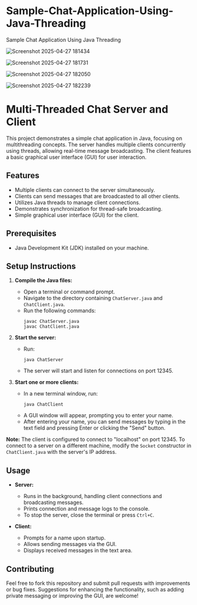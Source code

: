 # Sample-Chat-Application-Using-Java-Threading
Sample Chat Application Using Java Threading



![Screenshot 2025-04-27 181434](https://github.com/user-attachments/assets/5b0678d9-832e-4946-919b-7fc8fcf0d6f1)

![Screenshot 2025-04-27 181731](https://github.com/user-attachments/assets/519d2d33-4fa4-4025-8587-eedbadb2b0d5)

![Screenshot 2025-04-27 182050](https://github.com/user-attachments/assets/7b78c468-f9e6-4b7f-9d6e-4ac20c8ef256)

![Screenshot 2025-04-27 182239](https://github.com/user-attachments/assets/7fcf91eb-0231-4044-a4f8-a34ddb3c081d)
# Multi-Threaded Chat Server and Client

This project demonstrates a simple chat application in Java, focusing on multithreading concepts. The server handles multiple clients concurrently using threads, allowing real-time message broadcasting. The client features a basic graphical user interface (GUI) for user interaction.

## Features

- Multiple clients can connect to the server simultaneously.
- Clients can send messages that are broadcasted to all other clients.
- Utilizes Java threads to manage client connections.
- Demonstrates synchronization for thread-safe broadcasting.
- Simple graphical user interface (GUI) for the client.

## Prerequisites

- Java Development Kit (JDK) installed on your machine.

## Setup Instructions

1. **Compile the Java files:**
   - Open a terminal or command prompt.
   - Navigate to the directory containing `ChatServer.java` and `ChatClient.java`.
   - Run the following commands:
     ```
     javac ChatServer.java
     javac ChatClient.java
     ```

2. **Start the server:**
   - Run:
     ```
     java ChatServer
     ```
   - The server will start and listen for connections on port 12345.

3. **Start one or more clients:**
   - In a new terminal window, run:
     ```
     java ChatClient
     ```
   - A GUI window will appear, prompting you to enter your name.
   - After entering your name, you can send messages by typing in the text field and pressing Enter or clicking the "Send" button.

**Note:** The client is configured to connect to "localhost" on port 12345. To connect to a server on a different machine, modify the `Socket` constructor in `ChatClient.java` with the server's IP address.

## Usage

- **Server:**
  - Runs in the background, handling client connections and broadcasting messages.
  - Prints connection and message logs to the console.
  - To stop the server, close the terminal or press `Ctrl+C`.

- **Client:**
  - Prompts for a name upon startup.
  - Allows sending messages via the GUI.
  - Displays received messages in the text area.

## Contributing

Feel free to fork this repository and submit pull requests with improvements or bug fixes. Suggestions for enhancing the functionality, such as adding private messaging or improving the GUI, are welcome!

